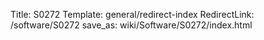 Title: S0272
Template: general/redirect-index
RedirectLink: /software/S0272
save_as: wiki/Software/S0272/index.html
